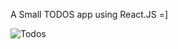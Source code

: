 A Small TODOS app using React.JS =]

![Todos](https://user-images.githubusercontent.com/47380906/90178548-bb08f680-ddb4-11ea-9bbc-c5f5b9ed108d.gif)
